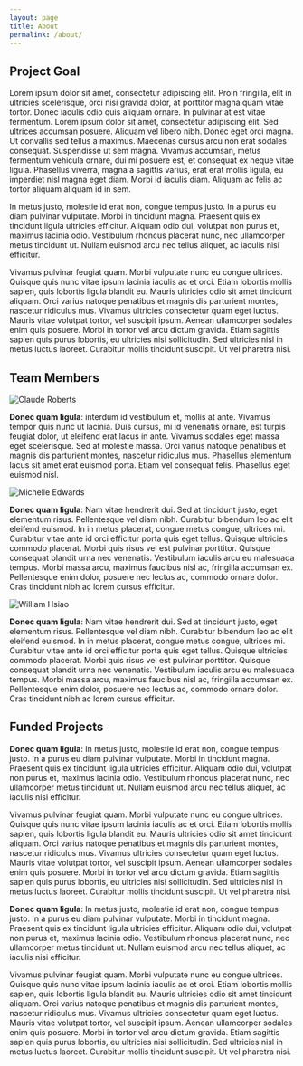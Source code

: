 ```yaml
---
layout: page
title: About
permalink: /about/
---
```


## Project Goal

Lorem ipsum dolor sit amet, consectetur adipiscing elit. Proin fringilla, elit in ultricies scelerisque, orci nisi gravida dolor, at porttitor magna quam vitae tortor. Donec iaculis odio quis aliquam ornare. In pulvinar at est vitae fermentum. Lorem ipsum dolor sit amet, consectetur adipiscing elit. Sed ultrices accumsan posuere. Aliquam vel libero nibh. Donec eget orci magna. Ut convallis sed tellus a maximus. Maecenas cursus arcu non erat sodales consequat. Suspendisse ut sem magna. Vivamus accumsan, metus fermentum vehicula ornare, dui mi posuere est, et consequat ex neque vitae ligula. Phasellus viverra, magna a sagittis varius, erat erat mollis ligula, eu imperdiet nisl magna eget diam. Morbi id iaculis diam. Aliquam ac felis ac tortor aliquam aliquam id in sem.

In metus justo, molestie id erat non, congue tempus justo. In a purus eu diam pulvinar vulputate. Morbi in tincidunt magna. Praesent quis ex tincidunt ligula ultricies efficitur. Aliquam odio dui, volutpat non purus et, maximus lacinia odio. Vestibulum rhoncus placerat nunc, nec ullamcorper metus tincidunt ut. Nullam euismod arcu nec tellus aliquet, ac iaculis nisi efficitur.

Vivamus pulvinar feugiat quam. Morbi vulputate nunc eu congue ultrices. Quisque quis nunc vitae ipsum lacinia iaculis ac et orci. Etiam lobortis mollis sapien, quis lobortis ligula blandit eu. Mauris ultricies odio sit amet tincidunt aliquam. Orci varius natoque penatibus et magnis dis parturient montes, nascetur ridiculus mus. Vivamus ultricies consectetur quam eget luctus. Mauris vitae volutpat tortor, vel suscipit ipsum. Aenean ullamcorper sodales enim quis posuere. Morbi in tortor vel arcu dictum gravida. Etiam sagittis sapien quis purus lobortis, eu ultricies nisi sollicitudin. Sed ultricies nisl in metus luctus laoreet. Curabitur mollis tincidunt suscipit. Ut vel pharetra nisi.


## Team Members
![Claude Roberts](/climate_genomics/assets/images/Claude.jpg)

**Donec quam ligula**: interdum id vestibulum et, mollis at ante. Vivamus tempor quis nunc ut lacinia. Duis cursus, mi id venenatis ornare, est turpis feugiat dolor, ut eleifend erat lacus in ante. Vivamus sodales eget massa eget scelerisque. Sed at molestie massa. Orci varius natoque penatibus et magnis dis parturient montes, nascetur ridiculus mus. Phasellus elementum lacus sit amet erat euismod porta. Etiam vel consequat felis. Phasellus eget euismod nisl.

![Michelle Edwards](/climate_genomics/assets/images/Michelle.jpg)

**Donec quam ligula**: Nam vitae hendrerit dui. Sed at tincidunt justo, eget elementum risus. Pellentesque vel diam nibh. Curabitur bibendum leo ac elit eleifend euismod. In in metus placerat, congue metus congue, ultrices mi. Curabitur vitae ante id orci efficitur porta quis eget tellus. Quisque ultricies commodo placerat. Morbi quis risus vel est pulvinar porttitor. Quisque consequat blandit urna nec venenatis. Vestibulum iaculis arcu eu malesuada tempus. Morbi massa arcu, maximus faucibus nisl ac, fringilla accumsan ex. Pellentesque enim dolor, posuere nec lectus ac, commodo ornare dolor. Cras tincidunt nibh ac lorem cursus efficitur. 

![William Hsiao](/climate_genomics/assets/images/william.png)

**Donec quam ligula**: Nam vitae hendrerit dui. Sed at tincidunt justo, eget elementum risus. Pellentesque vel diam nibh. Curabitur bibendum leo ac elit eleifend euismod. In in metus placerat, congue metus congue, ultrices mi. Curabitur vitae ante id orci efficitur porta quis eget tellus. Quisque ultricies commodo placerat. Morbi quis risus vel est pulvinar porttitor. Quisque consequat blandit urna nec venenatis. Vestibulum iaculis arcu eu malesuada tempus. Morbi massa arcu, maximus faucibus nisl ac, fringilla accumsan ex. Pellentesque enim dolor, posuere nec lectus ac, commodo ornare dolor. Cras tincidunt nibh ac lorem cursus efficitur. 

## Funded Projects

**Donec quam ligula**: In metus justo, molestie id erat non, congue tempus justo. In a purus eu diam pulvinar vulputate. Morbi in tincidunt magna. Praesent quis ex tincidunt ligula ultricies efficitur. Aliquam odio dui, volutpat non purus et, maximus lacinia odio. Vestibulum rhoncus placerat nunc, nec ullamcorper metus tincidunt ut. Nullam euismod arcu nec tellus aliquet, ac iaculis nisi efficitur.

Vivamus pulvinar feugiat quam. Morbi vulputate nunc eu congue ultrices. Quisque quis nunc vitae ipsum lacinia iaculis ac et orci. Etiam lobortis mollis sapien, quis lobortis ligula blandit eu. Mauris ultricies odio sit amet tincidunt aliquam. Orci varius natoque penatibus et magnis dis parturient montes, nascetur ridiculus mus. Vivamus ultricies consectetur quam eget luctus. Mauris vitae volutpat tortor, vel suscipit ipsum. Aenean ullamcorper sodales enim quis posuere. Morbi in tortor vel arcu dictum gravida. Etiam sagittis sapien quis purus lobortis, eu ultricies nisi sollicitudin. Sed ultricies nisl in metus luctus laoreet. Curabitur mollis tincidunt suscipit. Ut vel pharetra nisi.

**Donec quam ligula**: In metus justo, molestie id erat non, congue tempus justo. In a purus eu diam pulvinar vulputate. Morbi in tincidunt magna. Praesent quis ex tincidunt ligula ultricies efficitur. Aliquam odio dui, volutpat non purus et, maximus lacinia odio. Vestibulum rhoncus placerat nunc, nec ullamcorper metus tincidunt ut. Nullam euismod arcu nec tellus aliquet, ac iaculis nisi efficitur.

Vivamus pulvinar feugiat quam. Morbi vulputate nunc eu congue ultrices. Quisque quis nunc vitae ipsum lacinia iaculis ac et orci. Etiam lobortis mollis sapien, quis lobortis ligula blandit eu. Mauris ultricies odio sit amet tincidunt aliquam. Orci varius natoque penatibus et magnis dis parturient montes, nascetur ridiculus mus. Vivamus ultricies consectetur quam eget luctus. Mauris vitae volutpat tortor, vel suscipit ipsum. Aenean ullamcorper sodales enim quis posuere. Morbi in tortor vel arcu dictum gravida. Etiam sagittis sapien quis purus lobortis, eu ultricies nisi sollicitudin. Sed ultricies nisl in metus luctus laoreet. Curabitur mollis tincidunt suscipit. Ut vel pharetra nisi.

